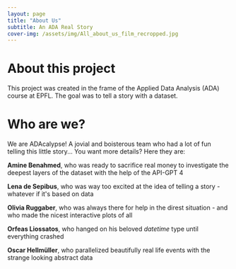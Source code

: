 ```yaml
---
layout: page
title: "About Us"
subtitle: An ADA Real Story
cover-img: /assets/img/All_about_us_film_recropped.jpg
---
```

# About this project
This project was created in the frame of the Applied Data Analysis (ADA) course at EPFL. The goal was to tell a story with a dataset. 

# Who are we?
We are ADAcalypse! A jovial and boisterous team who had a lot of fun telling this little story... You want more details? Here they are:

**Amine Benahmed**, who was ready to sacrifice real money to investigate the deepest layers of the dataset with the help of the API-GPT 4

**Lena de Sepibus**, who was way too excited at the idea of telling a story - whatever if it's based on data

**Olivia Ruggaber**, who was always there for help in the direst situation - and who made the nicest interactive plots of all
   
**Orfeas Liossatos**, who hanged on his beloved _datetime_ type until everything crashed

**Oscar Hellmüller**, who parallelized beautifully real life events with the strange looking abstract data 



